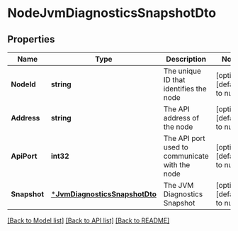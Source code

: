 # NodeJvmDiagnosticsSnapshotDto

## Properties
Name | Type | Description | Notes
------------ | ------------- | ------------- | -------------
**NodeId** | **string** | The unique ID that identifies the node | [optional] [default to null]
**Address** | **string** | The API address of the node | [optional] [default to null]
**ApiPort** | **int32** | The API port used to communicate with the node | [optional] [default to null]
**Snapshot** | [***JvmDiagnosticsSnapshotDto**](JVMDiagnosticsSnapshotDTO.md) | The JVM Diagnostics Snapshot | [optional] [default to null]

[[Back to Model list]](../README.md#documentation-for-models) [[Back to API list]](../README.md#documentation-for-api-endpoints) [[Back to README]](../README.md)


